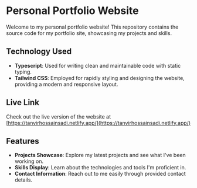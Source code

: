 # Personal Portfolio Website

Welcome to my personal portfolio website! This repository contains the source code for my portfolio site, showcasing my projects and skills.

## Technology Used

- **Typescript**: Used for writing clean and maintainable code with static typing.
- **Tailwind CSS**: Employed for rapidly styling and designing the website, providing a modern and responsive layout.

## Live Link

Check out the live version of the website at [https://tanvirhossainsadi.netlify.app/](https://tanvirhossainsadi.netlify.app/)

## Features

- **Projects Showcase**: Explore my latest projects and see what I've been working on.
- **Skills Display**: Learn about the technologies and tools I'm proficient in.
- **Contact Information**: Reach out to me easily through provided contact details.